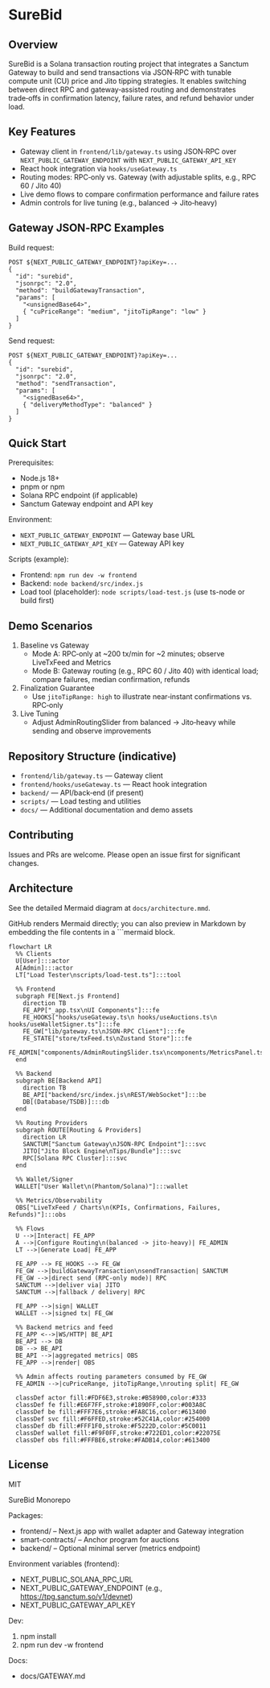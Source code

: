 SureBid
=======

Overview
--------

SureBid is a Solana transaction routing project that integrates a Sanctum Gateway to build and send transactions via JSON‑RPC with tunable compute unit (CU) price and Jito tipping strategies. It enables switching between direct RPC and gateway‑assisted routing and demonstrates trade‑offs in confirmation latency, failure rates, and refund behavior under load.

Key Features
------------

- Gateway client in `frontend/lib/gateway.ts` using JSON‑RPC over `NEXT_PUBLIC_GATEWAY_ENDPOINT` with `NEXT_PUBLIC_GATEWAY_API_KEY`
- React hook integration via `hooks/useGateway.ts`
- Routing modes: RPC‑only vs. Gateway (with adjustable splits, e.g., RPC 60 / Jito 40)
- Live demo flows to compare confirmation performance and failure rates
- Admin controls for live tuning (e.g., balanced → Jito‑heavy)

Gateway JSON‑RPC Examples
-------------------------

Build request:

```
POST ${NEXT_PUBLIC_GATEWAY_ENDPOINT}?apiKey=...
{
  "id": "surebid",
  "jsonrpc": "2.0",
  "method": "buildGatewayTransaction",
  "params": [
    "<unsignedBase64>",
    { "cuPriceRange": "medium", "jitoTipRange": "low" }
  ]
}
```

Send request:

```
POST ${NEXT_PUBLIC_GATEWAY_ENDPOINT}?apiKey=...
{
  "id": "surebid",
  "jsonrpc": "2.0",
  "method": "sendTransaction",
  "params": [
    "<signedBase64>",
    { "deliveryMethodType": "balanced" }
  ]
}
```

Quick Start
-----------

Prerequisites:

- Node.js 18+
- pnpm or npm
- Solana RPC endpoint (if applicable)
- Sanctum Gateway endpoint and API key

Environment:

- `NEXT_PUBLIC_GATEWAY_ENDPOINT` — Gateway base URL
- `NEXT_PUBLIC_GATEWAY_API_KEY` — Gateway API key

Scripts (example):

- Frontend: `npm run dev -w frontend`
- Backend: `node backend/src/index.js`
- Load tool (placeholder): `node scripts/load-test.js` (use ts-node or build first)

Demo Scenarios
--------------

1. Baseline vs Gateway
   - Mode A: RPC‑only at ~200 tx/min for ~2 minutes; observe LiveTxFeed and Metrics
   - Mode B: Gateway routing (e.g., RPC 60 / Jito 40) with identical load; compare failures, median confirmation, refunds
2. Finalization Guarantee
   - Use `jitoTipRange: high` to illustrate near‑instant confirmations vs. RPC‑only
3. Live Tuning
   - Adjust AdminRoutingSlider from balanced → Jito‑heavy while sending and observe improvements

Repository Structure (indicative)
---------------------------------

- `frontend/lib/gateway.ts` — Gateway client
- `frontend/hooks/useGateway.ts` — React hook integration
- `backend/` — API/back‑end (if present)
- `scripts/` — Load testing and utilities
- `docs/` — Additional documentation and demo assets

Contributing
------------

Issues and PRs are welcome. Please open an issue first for significant changes.

Architecture
------------

See the detailed Mermaid diagram at `docs/architecture.mmd`.

GitHub renders Mermaid directly; you can also preview in Markdown by embedding the file contents in a ```mermaid block.

```mermaid
flowchart LR
  %% Clients
  U[User]:::actor
  A[Admin]:::actor
  LT["Load Tester\nscripts/load-test.ts"]:::tool

  %% Frontend
  subgraph FE[Next.js Frontend]
    direction TB
    FE_APP["_app.tsx\nUI Components"]:::fe
    FE_HOOKS["hooks/useGateway.ts\n hooks/useAuctions.ts\n hooks/useWalletSigner.ts"]:::fe
    FE_GW["lib/gateway.ts\nJSON-RPC Client"]:::fe
    FE_STATE["store/txFeed.ts\nZustand Store"]:::fe
    FE_ADMIN["components/AdminRoutingSlider.tsx\ncomponents/MetricsPanel.tsx"]:::fe
  end

  %% Backend
  subgraph BE[Backend API]
    direction TB
    BE_API["backend/src/index.js\nREST/WebSocket"]:::be
    DB[(Database/TSDB)]:::db
  end

  %% Routing Providers
  subgraph ROUTE[Routing & Providers]
    direction LR
    SANCTUM["Sanctum Gateway\nJSON-RPC Endpoint"]:::svc
    JITO["Jito Block Engine\nTips/Bundle"]:::svc
    RPC[Solana RPC Cluster]:::svc
  end

  %% Wallet/Signer
  WALLET["User Wallet\n(Phantom/Solana)"]:::wallet

  %% Metrics/Observability
  OBS["LiveTxFeed / Charts\n(KPIs, Confirmations, Failures, Refunds)"]:::obs

  %% Flows
  U -->|Interact| FE_APP
  A -->|Configure Routing\n(balanced -> jito-heavy)| FE_ADMIN
  LT -->|Generate Load| FE_APP

  FE_APP --> FE_HOOKS --> FE_GW
  FE_GW -->|buildGatewayTransaction\nsendTransaction| SANCTUM
  FE_GW -->|direct send (RPC-only mode)| RPC
  SANCTUM -->|deliver via| JITO
  SANCTUM -->|fallback / delivery| RPC

  FE_APP -->|sign| WALLET
  WALLET -->|signed tx| FE_GW

  %% Backend metrics and feed
  FE_APP <-->|WS/HTTP| BE_API
  BE_API --> DB
  DB --> BE_API
  BE_API -->|aggregated metrics| OBS
  FE_APP -->|render| OBS

  %% Admin affects routing parameters consumed by FE_GW
  FE_ADMIN -->|cuPriceRange, jitoTipRange,\nrouting split| FE_GW

  classDef actor fill:#FDF6E3,stroke:#B58900,color:#333
  classDef fe fill:#E6F7FF,stroke:#1890FF,color:#003A8C
  classDef be fill:#FFF7E6,stroke:#FA8C16,color:#613400
  classDef svc fill:#F6FFED,stroke:#52C41A,color:#254000
  classDef db fill:#FFF1F0,stroke:#F5222D,color:#5C0011
  classDef wallet fill:#F9F0FF,stroke:#722ED1,color:#22075E
  classDef obs fill:#FFFBE6,stroke:#FADB14,color:#613400
```

License
-------

MIT

SureBid Monorepo

Packages:
- frontend/ – Next.js app with wallet adapter and Gateway integration
- smart-contracts/ – Anchor program for auctions
- backend/ – Optional minimal server (metrics endpoint)

Environment variables (frontend):
- NEXT_PUBLIC_SOLANA_RPC_URL
- NEXT_PUBLIC_GATEWAY_ENDPOINT (e.g., https://tpg.sanctum.so/v1/devnet)
- NEXT_PUBLIC_GATEWAY_API_KEY

Dev:
1) npm install
2) npm run dev -w frontend

Docs:
- docs/GATEWAY.md

